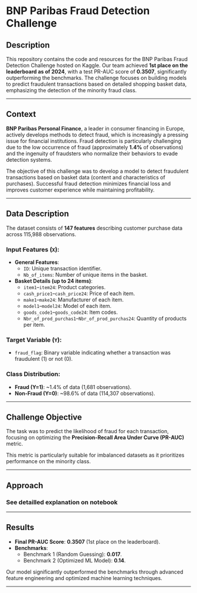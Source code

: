 # BNP Paribas Fraud Detection Challenge  

## Description  

This repository contains the code and resources for the BNP Paribas Fraud Detection Challenge hosted on Kaggle. Our team achieved **1st place on the leaderboard as of 2024**, with a test PR-AUC score of **0.3507**, significantly outperforming the benchmarks. The challenge focuses on building models to predict fraudulent transactions based on detailed shopping basket data, emphasizing the detection of the minority fraud class.  

---

## Context  

**BNP Paribas Personal Finance**, a leader in consumer financing in Europe, actively develops methods to detect fraud, which is increasingly a pressing issue for financial institutions. Fraud detection is particularly challenging due to the low occurrence of fraud (approximately **1.4%** of observations) and the ingenuity of fraudsters who normalize their behaviors to evade detection systems.  

The objective of this challenge was to develop a model to detect fraudulent transactions based on basket data (content and characteristics of purchases). Successful fraud detection minimizes financial loss and improves customer experience while maintaining profitability.  

---

## Data Description  

The dataset consists of **147 features** describing customer purchase data across 115,988 observations.  

### Input Features (`X`):  
- **General Features**:  
  - `ID`: Unique transaction identifier.  
  - `Nb_of_items`: Number of unique items in the basket.  
- **Basket Details (up to 24 items)**:  
  - `item1`–`item24`: Product categories.  
  - `cash_price1`–`cash_price24`: Price of each item.  
  - `make1`–`make24`: Manufacturer of each item.  
  - `model1`–`model24`: Model of each item.  
  - `goods_code1`–`goods_code24`: Item codes.  
  - `Nbr_of_prod_purchas1`–`Nbr_of_prod_purchas24`: Quantity of products per item.  

### Target Variable (`Y`):  
- `fraud_flag`: Binary variable indicating whether a transaction was fraudulent (1) or not (0).  

### Class Distribution:  
- **Fraud (Y=1)**: ~1.4% of data (1,681 observations).  
- **Non-Fraud (Y=0)**: ~98.6% of data (114,307 observations).  

---

## Challenge Objective  

The task was to predict the likelihood of fraud for each transaction, focusing on optimizing the **Precision-Recall Area Under Curve (PR-AUC)** metric.  

This metric is particularly suitable for imbalanced datasets as it prioritizes performance on the minority class.  

---

## Approach  

### See detailled explanation on notebook   

---

## Results  

- **Final PR-AUC Score**: **0.3507** (1st place on the leaderboard).  
- **Benchmarks**:  
  - Benchmark 1 (Random Guessing): **0.017**.  
  - Benchmark 2 (Optimized ML Model): **0.14**.  

Our model significantly outperformed the benchmarks through advanced feature engineering and optimized machine learning techniques.  

---



